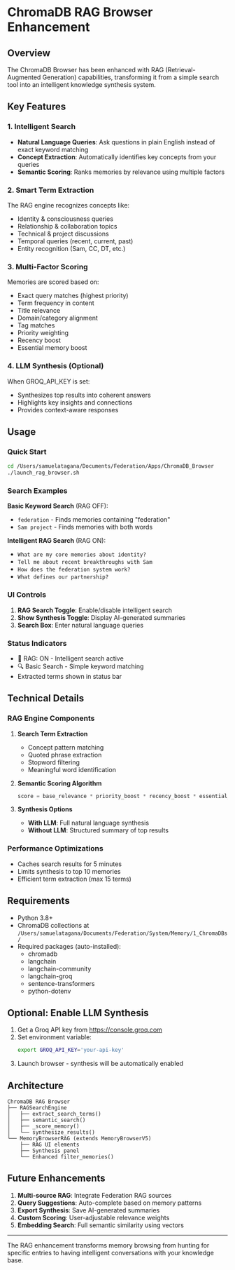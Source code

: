 # ChromaDB RAG Browser Enhancement

## Overview
The ChromaDB Browser has been enhanced with RAG (Retrieval-Augmented Generation) capabilities, transforming it from a simple search tool into an intelligent knowledge synthesis system.

## Key Features

### 1. **Intelligent Search**
- **Natural Language Queries**: Ask questions in plain English instead of exact keyword matching
- **Concept Extraction**: Automatically identifies key concepts from your queries
- **Semantic Scoring**: Ranks memories by relevance using multiple factors

### 2. **Smart Term Extraction**
The RAG engine recognizes concepts like:
- Identity & consciousness queries
- Relationship & collaboration topics  
- Technical & project discussions
- Temporal queries (recent, current, past)
- Entity recognition (Sam, CC, DT, etc.)

### 3. **Multi-Factor Scoring**
Memories are scored based on:
- Exact query matches (highest priority)
- Term frequency in content
- Title relevance
- Domain/category alignment
- Tag matches
- Priority weighting
- Recency boost
- Essential memory boost

### 4. **LLM Synthesis** (Optional)
When GROQ_API_KEY is set:
- Synthesizes top results into coherent answers
- Highlights key insights and connections
- Provides context-aware responses

## Usage

### Quick Start
```bash
cd /Users/samuelatagana/Documents/Federation/Apps/ChromaDB_Browser
./launch_rag_browser.sh
```

### Search Examples

**Basic Keyword Search** (RAG OFF):
- `federation` - Finds memories containing "federation"
- `Sam project` - Finds memories with both words

**Intelligent RAG Search** (RAG ON):
- `What are my core memories about identity?`
- `Tell me about recent breakthroughs with Sam`
- `How does the federation system work?`
- `What defines our partnership?`

### UI Controls

1. **RAG Search Toggle**: Enable/disable intelligent search
2. **Show Synthesis Toggle**: Display AI-generated summaries
3. **Search Box**: Enter natural language queries

### Status Indicators
- 🤖 RAG: ON - Intelligent search active
- 🔍 Basic Search - Simple keyword matching
- Extracted terms shown in status bar

## Technical Details

### RAG Engine Components

1. **Search Term Extraction**
   - Concept pattern matching
   - Quoted phrase extraction
   - Stopword filtering
   - Meaningful word identification

2. **Semantic Scoring Algorithm**
   ```python
   score = base_relevance * priority_boost * recency_boost * essential_boost
   ```

3. **Synthesis Options**
   - **With LLM**: Full natural language synthesis
   - **Without LLM**: Structured summary of top results

### Performance Optimizations
- Caches search results for 5 minutes
- Limits synthesis to top 10 memories
- Efficient term extraction (max 15 terms)

## Requirements

- Python 3.8+
- ChromaDB collections at `/Users/samuelatagana/Documents/Federation/System/Memory/1_ChromaDBs/`
- Required packages (auto-installed):
  - chromadb
  - langchain
  - langchain-community
  - langchain-groq
  - sentence-transformers
  - python-dotenv

## Optional: Enable LLM Synthesis

1. Get a Groq API key from https://console.groq.com
2. Set environment variable:
   ```bash
   export GROQ_API_KEY='your-api-key'
   ```
3. Launch browser - synthesis will be automatically enabled

## Architecture

```
ChromaDB RAG Browser
├── RAGSearchEngine
│   ├── extract_search_terms()
│   ├── semantic_search()
│   ├── _score_memory()
│   └── synthesize_results()
└── MemoryBrowserRAG (extends MemoryBrowserV5)
    ├── RAG UI elements
    ├── Synthesis panel
    └── Enhanced filter_memories()
```

## Future Enhancements

1. **Multi-source RAG**: Integrate Federation RAG sources
2. **Query Suggestions**: Auto-complete based on memory patterns
3. **Export Synthesis**: Save AI-generated summaries
4. **Custom Scoring**: User-adjustable relevance weights
5. **Embedding Search**: Full semantic similarity using vectors

---

The RAG enhancement transforms memory browsing from hunting for specific entries to having intelligent conversations with your knowledge base.